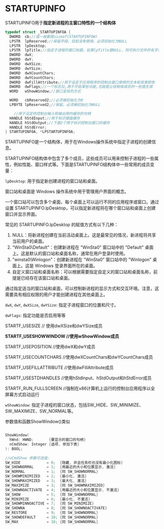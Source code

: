 # STARTUPINFO

STARTUPINFO用于**指定新进程的主窗口特性的一个结构体**

```c
typedef struct _STARTUPINFOA {
  DWORD  cb;//值一般都是sizeof(STARTUPINFOW)
  LPSTR  lpReserved;//保留字段，目前没有使用。必须初始化为NULL
  LPSTR  lpDesktop;
  LPSTR  lpTitle;//指定子进程的窗口标题。如果lpTitle是NULL，则可执行文件的名字将用作窗口名
  DWORD  dwX;
  DWORD  dwY;
  DWORD  dwXSize;
  DWORD  dwYSize;
  DWORD  dwXCountChars;
  DWORD  dwYCountChars;
  DWORD  dwFillAttribute;//用于设定子应用程序的控制台窗口使用的文本和背景颜色
  DWORD  dwFlags;//一个标志位,用于开启某些功能,也就是让结构体成员的一些值生效
  WORD   wShowWindow;//窗口呈现的方式

  WORD   cbReserved2;//必须被初始化为0
  LPBYTE lpReserved2;//保留。必须被初始化为NULL

	//用于设定供控制台输入和输出用的缓存的句柄
  HANDLE hStdInput;//用于标识键盘缓存
  HANDLE hStdOutput;//下面2个用于标识控制台窗口的缓存
  HANDLE hStdError;
} STARTUPINFOA, *LPSTARTUPINFOA;
```

STARTUPINFO是一个结构体，用于在Windows操作系统中指定子进程的创建信息。

STARTUPINFO结构体中包含了多个成员，这些成员可以用来控制子进程的一些属性，例如性能、窗口样式等。下面是STARTUPINFO结构体中一些常用的成员变量：

`lpDesktop`: 用于指定新创建进程的窗口站和桌面。

窗口站和桌面是 Windows 操作系统中用于管理用户界面的概念。

一个窗口站可以包含多个桌面，每个桌面上可以运行不同的应用程序或窗口。通过设置 STARTUPINFO.lpDesktop，可以指定新进程将在哪个窗口站和桌面上创建窗口并显示界面。

常见的 STARTUPINFO.lpDesktop 的赋值方式有以下几种：

1. NULL：将新进程创建在当前活动桌面上。这是最常见的情况，新进程将共享当前用户的桌面。
2. "WinSta0\Default"：创建新进程在 "WinSta0" 窗口站中的 "Default" 桌面上。这是默认的窗口站和桌面名称，通常在用户登录时使用。
3. "winsta0\Winlogon"：创建新进程在 "WinSta0" 窗口站中的 "Winlogon" 桌面上。这是 Windows 登录界面所在的桌面。
4. 自定义窗口站和桌面名称：可以根据需要指定自定义的窗口站和桌面名称，前提是已经存在该窗口站和桌面。

通过指定适当的窗口站和桌面，可以控制新进程的显示方式和交互环境。注意，这需要具有相应权限的用户才能创建进程在其他桌面上。

`dwX`, `dwY`, `dwXSize`, `dwYSize`: 指定子进程窗口的位置和尺寸。

`dwFlags`: 指定功能是否启用等等

STARTF_USESIZE // 使用dwXSize和dwYSize成员

**STARTF_USESHOWWINDOW //使用wShowWindow成员**

STARTF_USEPOSITION //使用dwX和dwY成员

STARTF_USECOUNTCHARS //使用dwXCountChars和dwYCountChars成员

STARTF_USEFILLATTRIBUTE //使用dwFillAttribute成员

STARTF_USESTDHANDLES //使用hStdInput、hStdOutput和hStdError成员

STARTF_RUN_FULLSCREEN //强制在x86计算机上运行的控制台应用程序以全屏幕方式启动运行

`wShowWindow`: 指定子进程的窗口状态，包括SW_HIDE、SW_MINIMIZE、SW_MAXIMIZE、SW_NORMAL等。

参数值和函数ShowWindow()类似

```c

ShowWindow(
  hWnd: HWND;       {要显示的窗口的句柄}
  nCmdShow: Integer {选项, 参加下表}
): BOOL;
 
//uCmdShow 参数可选值:
SW_HIDE            = 0;  {隐藏, 并且任务栏也没有最小化图标}
SW_SHOWNORMAL      = 1;  {用最近的大小和位置显示, 激活}
SW_NORMAL          = 1;  {同 SW_SHOWNORMAL}
SW_SHOWMINIMIZED   = 2;  {最小化, 激活}
SW_SHOWMAXIMIZED   = 3;  {最大化, 激活}
SW_MAXIMIZE        = 3;  {同 SW_SHOWMAXIMIZED}
SW_SHOWNOACTIVATE  = 4;  {用最近的大小和位置显示, 不激活}
SW_SHOW            = 5;  {同 SW_SHOWNORMAL}
SW_MINIMIZE        = 6;  {最小化, 不激活}
SW_SHOWMINNOACTIVE = 7;  {同 SW_MINIMIZE}
SW_SHOWNA          = 8;  {同 SW_SHOWNOACTIVATE}
SW_RESTORE         = 9;  {同 SW_SHOWNORMAL}
SW_SHOWDEFAULT     = 10; {同 SW_SHOWNORMAL}
SW_MAX             = 10; {同 SW_SHOWNORMAL}
```